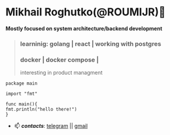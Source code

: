  # Mikhail Roghutko(@ROUMIJR)👋

<!--
**roumijr/roumijr** is a ✨ _special_ ✨ repository because its `README.md` (this file) appears on your GitHub profile.

Here are some ideas to get you started:

- 🔭 I’m currently working on ...
- 🌱 I’m currently learning ...
- 👯 I’m looking to collaborate on ...
- 🤔 I’m looking for help with ...
- 💬 Ask me about ...
- 📫 How to reach me: ...
- 😄 Pronouns: ...
- ⚡ Fun fact: ...
-->

 **Mostly focused on system architecture/backend development** 
 >### learninig: golang | react | working with postgres
 >### docker | docker compose |
 >interesting in product managment 
```golang
package main

import "fmt"

func main(){
fmt.println("hello there!")
}
```

- 📫 ***contacts***: [telegram](https://t.me/Mikhail_rou)  || [gmail](pulsemrboy@gmail.com)
